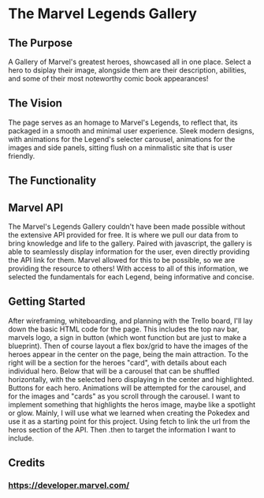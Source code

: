 # The Marvel Legends Gallery

## The Purpose
A Gallery of Marvel's greatest heroes, showcased all in one place. Select a hero to dsiplay their image, alongside them are their description, abilities, and some of their most noteworthy comic book appearances! 

## The Vision
The page serves as an homage to Marvel's Legends, to reflect that, its packaged in a smooth and minimal user experience. Sleek modern designs, with animations for the Legend's selecter carousel, animations for the images and side panels, sitting flush on a minmalistic site that is user friendly.

## The Functionality

## Marvel API
The Marvel's Legends Gallery couldn't have been made possible without the extensive API provided for free. It is where we pull our data from to bring knowledge and life to the gallery. Paired with javascript, the gallery is able to seamlessly display information for the user, even directly providing the API link for them. Marvel allowed for this to be possible, so we are providing the resource to others! With access to all of this information, we selected the fundamentals for each Legend, being informative and concise. 

## Getting Started
After wireframing, whiteboarding, and planning with the Trello board, I'll lay down the basic HTML code for the page. This includes the top nav bar, marvels logo, a sign in button (which wont function but are just to make a blueprint). Then of course layout a flex box/grid to have the images of the heroes appear in the center on the page, being the main attraction. To the right will be a section for the heroes "card", with details about each individual hero. Below that will be a carousel that can be shuffled horizontally, with the selected hero displaying in the center and highlighted. Buttons for each hero. Animations will be attempted for the carousel, and for the images and "cards" as you scroll through the carousel. I want to implement something that highlights the heros image, maybe like a spotlight or glow. Mainly, I will use what we learned when creating the Pokedex and use it as a starting point for this project. Using fetch to link the url from the heros section of the API. Then .then to target the information I want to include.

## Credits
### https://developer.marvel.com/
